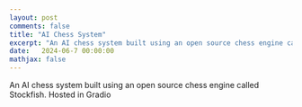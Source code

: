 ```yaml
---
layout: post
comments: false
title: "AI Chess System"
excerpt: "An AI chess system built using an open source chess engine called Stockfish. Hosted in Gradio."
date:   2024-06-7 00:00:00
mathjax: false
---
```


An AI chess system built using an open source chess engine called Stockfish. Hosted in Gradio